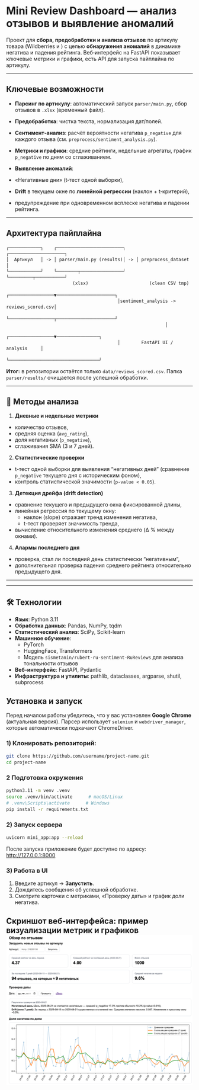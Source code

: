 #  Mini Review Dashboard — анализ отзывов и выявление аномалий

Проект для **сбора, предобработки и анализа отзывов** по артикулу товара (Wildberries и ) с целью **обнаружения аномалий** в динамике негатива и падения рейтинга. Веб‑интерфейс на FastAPI показывает ключевые метрики и графики, есть API для запуска пайплайна по артикулу.

---

##  Ключевые возможности

*  **Парсинг по артикулу**: автоматический запуск `parser/main.py`, сбор отзывов в `.xlsx` (временный файл).
*  **Предобработка**: чистка текста, нормализация дат/полей.
*  **Сентимент‑анализ**: расчёт вероятности негатива `p_negative` для каждого отзыва (см. `preprocess/sentiment_analysis.py`).
*  **Метрики и графики**: средние рейтинги, недельные агрегаты, график `p_negative` по дням со сглаживанием.
*  **Выявление аномалий**:

  * «Негативные дни» (t‑тест одной выборки),
  * **Drift** в текущем окне по **линейной регрессии** (наклон + t‑критерий),
  * предупреждение при одновременном всплеске негатива и падении рейтинга.


---


##  Архитектура пайплайна

```
┌────────────┐    ┌─────────────────────────┐    ┌─────────────────────┐
│  Артикул   │ -> │ parser/main.py (results)│ -> │ preprocess_dataset  │
└────────────┘    └────────┬────────────────┘    └─────────┬───────────┘
                         (xlsx)                       (clean CSV tmp)
                                          ┌─────────────────▼──────────────────────┐
                                          │sentiment_analysis -> reviews_scored.csv│
                                          └─────────────────┬──────────────────────┘
                                                            │
                                          ┌─────────────────▼────────────────┐
                                          │        FastAPI UI / analysis     │
                                          └──────────────────────────────────┘
```

**Итог:** в репозитории остаётся только `data/reviews_scored.csv`. Папка `parser/results/` очищается после успешной обработки.

---

## 🔬 Методы анализа

1.  **Дневные и недельные метрики**
   - количество отзывов,  
   - средняя оценка (`avg_rating`),  
   - доля негативных (`p_negative`),  
   - сглаживания SMA (3 и 7 дней).  

2.  **Статистические проверки**
   - t-тест одной выборки для выявления “негативных дней” (сравнение `p_negative` текущего дня с историческим фоном),  
   - контроль статистической значимости (`p-value < 0.05`).  

3.  **Детекция дрейфа (drift detection)**
   - сравнение текущего и предыдущего окна фиксированной длины,  
   - линейная регрессия по текущему окну:  
     - наклон (slope) отражает тренд изменения негатива,  
     - t-тест проверяет значимость тренда,  
   - вычисление относительного изменения среднего (Δ % между окнами).  

4.  **Алармы последнего дня**
   - проверка, стал ли последний день статистически “негативным”,  
   - дополнительная проверка падения среднего рейтинга относительно предыдущего дня.  

---

---

## 🛠 Технологии

- **Язык**: Python 3.11
- **Обработка данных**: Pandas, NumPy, tqdm  
- **Статистический анализ**: SciPy, Scikit-learn  
- **Машинное обучение**:  
  - PyTorch  
  - HuggingFace, Transformers  
  - Модель `sismetanin/rubert-ru-sentiment-RuReviews` для анализа тональности отзывов  
- **Веб-интерфейс**: FastAPI, Pydantic  
- **Инфраструктура и утилиты**: pathlib, dataclasses, argparse, shutil, subprocess  




## Установка и запуск
Перед началом работы убедитесь, что у вас установлен **Google Chrome** (актуальная версия).
Парсер использует `selenium` и `webdriver_manager`, которые автоматически подкачают ChromeDriver.
### 1) Клонировать репозиторий:

```bash
git clone https://github.com/username/project-name.git
cd project-name
```
### 2 Подготовка окружения

```bash
python3.11 -m venv .venv 
source .venv/bin/activate      # macOS/Linux
# .venv\Scripts\activate      # Windows
pip install -r requirements.txt
```

### 2) Запуск сервера

```bash
uvicorn mini_app:app --reload
```
После запуска приложение будет доступно по адресу:
http://127.0.0.1:8000

### 3) Работа в UI

1. Введите артикул → **Запустить**.
2. Дождитесь сообщения об успешной обработке.
3. Смотрите карточки с метриками, «Проверку даты» и график доли негатива.

Скриншот веб-интерфейса: пример визуализации метрик и графиков
![alt text](image.png)
---



